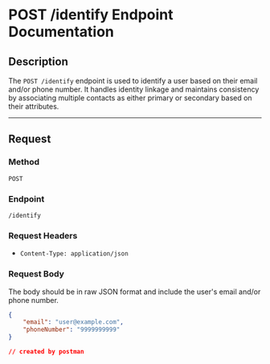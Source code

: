 # POST /identify Endpoint Documentation

## Description
The `POST /identify` endpoint is used to identify a user based on their email and/or phone number. It handles identity linkage and maintains consistency by associating multiple contacts as either primary or secondary based on their attributes.

---

## Request
### Method
`POST`

### Endpoint
`/identify`

### Request Headers
- `Content-Type: application/json`

### Request Body
The body should be in raw JSON format and include the user's email and/or phone number.

```json
{
    "email": "user@example.com",
    "phoneNumber": "9999999999"
}

// created by postman